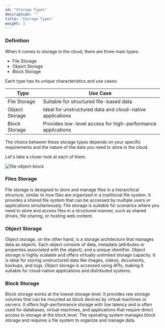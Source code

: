 ```yaml
---
id: "Storage Types"
description: ""
title: "Storage Types"
weight: 3
---
```

### Definition
When it comes to storage in the cloud, there are three main types:

- File Storage
- Object Storage
- Block Storage

Each type has its unique characteristics and use cases:

| Type           | Use Case                                                  |
|----------------|-----------------------------------------------------------|
| File Storage   | Suitable for structured file-based data                  |
| Object Storage | Ideal for unstructured data and cloud-native applications |
| Block Storage  | Provides low-level access for high-performance applications |

The choice between these storage types depends on your specific requirements and the nature of the data you need to store in the cloud.

Let's take a closer look at each of them.


![file-object-block](file-object-block.png)

### Files Storage

File storage is designed to store and manage files in a hierarchical structure, similar to how files are organized in a traditional file system. It provides a shared file system that can be accessed by multiple users or applications simultaneously. File storage is suitable for scenarios where you need to store and access files in a structured manner, such as shared drives, file sharing, or hosting web content.
### Object Storage

Object storage, on the other hand, is a storage architecture that manages data as objects. Each object consists of data, metadata (attributes or properties associated with the object), and a unique identifier. Object storage is highly scalable and offers virtually unlimited storage capacity. It is ideal for storing unstructured data like images, videos, documents, backups, and logs. Object storage is accessed using APIs, making it suitable for cloud-native applications and distributed systems.
### Block Storage

Block storage works at the lowest storage level. It provides raw storage volumes that can be mounted as block devices by virtual machines or servers. It offers high-performance storage with low latency and is often used for databases, virtual machines, and applications that require direct access to storage at the block level. The operating system manages block storage and requires a file system to organize and manage data.
